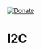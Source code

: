 [![Donate](https://img.shields.io/badge/Donate-PayPal-green.svg)](https://www.paypal.me/embeddedlab)
# I2C
